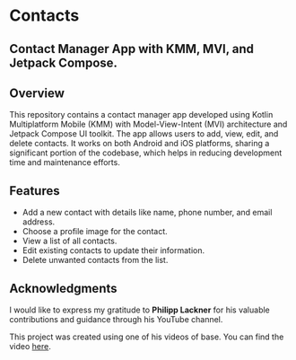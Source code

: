 # Contacts
## Contact Manager App with KMM, MVI, and Jetpack Compose.

## Overview

This repository contains a contact manager app developed using Kotlin Multiplatform Mobile (KMM) with Model-View-Intent (MVI) architecture and Jetpack Compose UI toolkit. The app allows users to add, view, edit, and delete contacts. It works on both Android and iOS platforms, sharing a significant portion of the codebase, which helps in reducing development time and maintenance efforts.

## Features

- Add a new contact with details like name, phone number, and email address.
- Choose a profile image for the contact.
- View a list of all contacts.
- Edit existing contacts to update their information.
- Delete unwanted contacts from the list.

## Acknowledgments

I would like to express my gratitude to **Philipp Lackner** for his valuable contributions and guidance through his YouTube channel. 

This project was created using one of his videos of base. You can find the video [here](https://youtu.be/XWSzbMnpAgI).
